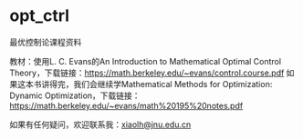 # opt_ctrl

最优控制论课程资料

教材：使用L. C. Evans的An Introduction to Mathematical Optimal Control Theory，下载链接：https://math.berkeley.edu/~evans/control.course.pdf
如果这本书讲得完，我们会继续学Mathematical Methods for Optimization: Dynamic Optimization，下载链接：https://math.berkeley.edu/~evans/math%20195%20notes.pdf

如果有任何疑问，欢迎联系我：xiaolh@jnu.edu.cn
